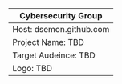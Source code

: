 |Cybersecurity Group|
|-------------------|
|Host: dsemon.github.com|
|Project Name: TBD|
|Target Audeince: TBD|
|Logo: TBD|
